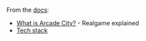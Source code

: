 
From the [docs](https://github.com/ArcadeCity/docs):

* [What is Arcade City?](https://github.com/ArcadeCity/docs/wiki/What-is-Arcade-City%3F) - Realgame explained
* [Tech stack](https://github.com/ArcadeCity/docs/wiki/Tech-stack)
